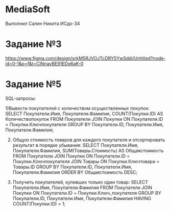 # MediaSoft
Выполнил Салин Никита ИСдо-34
# Задание №3
https://www.figma.com/design/srkM5RJVOJTcDRY5YwSddj/Untitled?node-id=0-1&p=f&t=CINnavBE91EDq6aK-0

# Задание №5
SQL-запросы:

1)Вывести покупателей с количеством осуществленных покупок:
SELECT 
    Покупатели.Имя, 
    Покупатели.Фамилия, 
    COUNT(Покупки.ID) AS Количествопокупок
FROM 
    Покупатели
JOIN 
    Покупки ON Покупатели.ID = Покупки.Ключпокупателя
GROUP BY 
    Покупатели.ID, Покупатели.Имя, Покупатели.Фамилия;

2) Общую стоимость товаров для каждого покупателя и отсортировать результат в порядке убывания:
SELECT 
    Покупатели.Имя, 
    Покупатели.Фамилия, 
    SUM(Товары.Стоимость) AS Общаястоимость
FROM 
    Покупатели
JOIN 
    Покупки ON Покупатели.ID = Покупки.Ключпокупателя
JOIN 
    Товары ON Покупки.Ключтовара = Товары.ID
GROUP BY 
    Покупатели.ID, Покупатели.Имя, Покупатели.Фамилия
ORDER BY 
    Общаястоимость DESC;

3) Получить покупателей, купивших только один товар:
SELECT 
    Покупатели.Имя, 
    Покупатели.Фамилия
FROM 
    Покупатели
JOIN 
    Покупки ON Покупатели.ID = Покупки.Ключ_покупателя
GROUP BY 
    Покупатели.ID, Покупатели.Имя, Покупатели.Фамилия
HAVING 
    COUNT(Покупки.ID) = 1;
